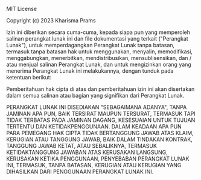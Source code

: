 MIT License

Copyright (c) 2023 Kharisma Prams

Izin ini diberikan secara cuma-cuma, kepada siapa pun yang memperoleh salinan perangkat lunak ini dan file dokumentasi yang terkait ("Perangkat Lunak"), untuk memperdagangkan Perangkat Lunak tanpa batasan, termasuk tanpa batasan hak untuk menggunakan, menyalin, memodifikasi, menggabungkan, menerbitkan, mendistribusikan, mensublisensikan, dan / atau menjual salinan Perangkat Lunak, dan untuk mengizinkan orang yang menerima Perangkat Lunak ini melakukannya, dengan tunduk pada ketentuan berikut:

Pemberitahuan hak cipta di atas dan pemberitahuan izin ini akan disertakan dalam semua salinan atau bagian yang signifikan dari Perangkat Lunak.

PERANGKAT LUNAK INI DISEDIAKAN "SEBAGAIMANA ADANYA", TANPA JAMINAN APA PUN, BAIK TERSIRAT MAUPUN TERSURAT, TERMASUK TAPI TIDAK TERBATAS PADA JAMINAN DAGANG, KESESUAIAN UNTUK TUJUAN TERTENTU DAN KETIDAKPENGGUNAAN. DALAM KEADAAN APA PUN PARA PEMEGANG HAK CIPTA TIDAK BERTANGGUNG JAWAB ATAS KLAIM, KERUGIAN ATAU TANGGUNG JAWAB, BAIK DALAM TINDAKAN KONTRAK, TANGGUNG JAWAB KETAT, ATAU SEBALIKNYA, TERMASUK KETIDAKTANGGUNG JAWABAN ATAS KERUSAKAN LANGSUNG, KERUSAKAN KETIKA PENGGUNAAN, PENYEBABAN PERANGKAT LUNAK INI, TERMASUK, TANPA BATASAN, KERUGIAN ATAU KERUGIAN YANG DIHASILKAN DARI PENGGUNAAN PERANGKAT LUNAK INI.
